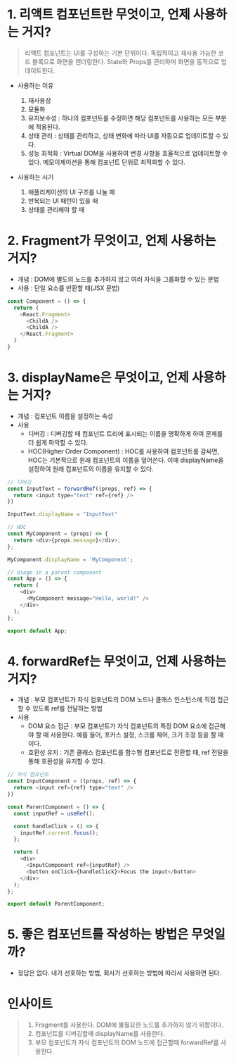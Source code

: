 # 1. 리액트 컴포넌트란 무엇이고, 언제 사용하는 거지?

> 리액트 컴포넌트는 UI를 구성하는 기본 단위이다. 독립적이고 재사용 가능한 코드 블록으로 화면을 렌더링한다. State와 Props를 관리하며 화면을 동적으로 업데이트한다.

- 사용하는 이유
  1. 재사용성
  2. 모듈화 
  3. 유지보수성 : 하나의 컴포넌트를 수정하면 해당 컴포넌트를 사용하는 모든 부분에 적용된다.
  4. 상태 관리 : 상태를 관리하고, 상태 변화에 따라 UI를 자동으로 업데이트할 수 있다.
  5. 성능 최적화 : Virtual DOM을 사용하여 변경 사항을 효율적으로 업데이트할 수 있다. 메모이제이션을 통해 컴포넌트 단위로 최적화할 수 있다.

- 사용하는 시기
  1. 애플리케이션의 UI 구조를 나눌 때
  2. 반복되는 UI 패턴이 있을 때
  3. 상태를 관리해야 할 때

# 2. Fragment가 무엇이고, 언제 사용하는 거지?
- 개념 : DOM에 별도의 노드를 추가하지 않고 여러 자식을 그룹화할 수 있는 문법
- 사용 : 단일 요소를 반환할 때(JSX 문법)

```js
const Component = () => {
  return (
    <React.Fragment>
      <ChildA />
      <ChildA />
    </React.Fragment>
  )
}
```

# 3. displayName은 무엇이고, 언제 사용하는 거지?
- 개념 : 컴포넌트 이름을 설정하는 속성
- 사용 
  - 디버깅 : 디버깅할 때 컴포넌트 트리에 표시되는 이름을 명확하게 하여 문제를 더 쉽게 파악할 수 있다.
  - HOC(Higher Order Component) : HOC를 사용하여 컴포넌트를 감싸면, HOC는 기본적으로 원래 컴포넌트의 이름을 덮어쓴다. 이때 displayName을 설정하여 원래 컴포넌트의 이름을 유지할 수 있다.

```js
// 디버깅
const InputText = forwardRef((props, ref) => {
  return <input type="text" ref={ref} />
})

InputText.displayName = "InputText"
```

```js
// HOC
const MyComponent = (props) => {
  return <div>{props.message}</div>;
};

MyComponent.displayName = 'MyComponent';

// Usage in a parent component
const App = () => {
  return (
    <div>
      <MyComponent message="Hello, world!" />
    </div>
  );
};

export default App;
```

# 4. forwardRef는 무엇이고, 언제 사용하는 거지?
- 개념 : 부모 컴포넌트가 자식 컴포넌트의 DOM 노드나 클래스 인스턴스에 직접 접근할 수 있도록 ref를 전달하는 방법
- 사용 
  - DOM 요소 접근 : 부모 컴포넌트가 자식 컴포넌트의 특정 DOM 요소에 접근해야 할 때 사용한다. 예를 들어, 포커스 설정, 스크롤 제어, 크기 조정 등을 할 때이다.
  - 호환성 유지 : 기존 클래스 컴포넌트를 함수형 컴포넌트로 전환할 때, ref 전달을 통해 호환성을 유지할 수 있다.

```js
// 자식 컴포넌트
const InputComponent = ((props, ref) => {
  return <input ref={ref} type="text" />
})

const ParentComponent = () => {
  const inputRef = useRef();

  const handleClick = () => {
    inputRef.current.focus();
  };

  return (
    <div>
      <InputComponent ref={inputRef} />
      <button onClick={handleClick}>Focus the input</button>
    </div>
  );
};

export default ParentComponent;
```

# 5. 좋은 컴포넌트를 작성하는 방법은 무엇일까?
- 정답은 없다. 내가 선호하는 방법, 회사가 선호하는 방법에 따라서 사용하면 된다.

# 인사이트

>  1. Fragment를 사용한다. DOM에 불필요한 노드를 추가하지 않기 위함이다.
> 2. 컴포넌트를 디버깅할때 displayName를 사용한다. 
> 3. 부모 컴포넌트가 자식 컴포넌트의 DOM 노드에 접근할때 forwardRef를 사용한다.